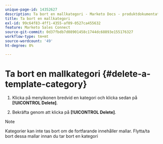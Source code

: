 ```yaml
---
unique-page-id: 14352627
description: Ta bort en mallkategori - Marketo Docs - produktdokumentation
title: Ta bort en mallkategori
exl-id: 99c64f83-4ff1-4355-af09-0527ca455632
feature: Marketo Sales Connect
source-git-commit: 0d37fbdb7d08901458c1744dc68893e155176327
workflow-type: tm+mt
source-wordcount: '49'
ht-degree: 0%

---
```


# Ta bort en mallkategori {#delete-a-template-category}

1. Klicka på menyikonen bredvid en kategori och klicka sedan på **[!UICONTROL Delete]**.

1. Bekräfta genom att klicka på **[!UICONTROL Delete]**.

>[!NOTE]
>
>Kategorier kan inte tas bort om de fortfarande innehåller mallar. Flytta/ta bort dessa mallar innan du tar bort en kategori
